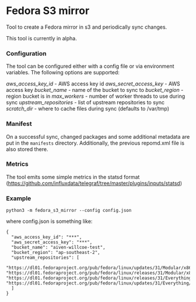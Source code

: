 # Fedora S3 mirror

Tool to create a Fedora mirror in s3 and periodically sync changes.

This tool is currently in alpha.

### Configuration

The tool can be configured either with a config file or via environment variables. The following options are supported:

*aws_access_key_id* - AWS access key id 
*aws_secret_access_key* - AWS access key
*bucket_name* - name of the bucket to sync to
*bucket_region* - region bucket is in
*max_workers* - number of worker threads to use during sync
*upstream_repositories* - list of upstream repositories to sync
*scratch_dir* - where to cache files during sync (defaults to /var/tmp)

### Manifest

On a successful sync, changed packages and some additional metadata are put in the `manifests` directory. Additionally, the previous repomd.xml file is also stored there.

### Metrics

The tool emits some simple metrics in the statsd format (https://github.com/influxdata/telegraf/tree/master/plugins/inputs/statsd)

### Example

```
python3 -m fedora_s3_mirror --config config.json
```

where config.json is something like:
```
{
  "aws_access_key_id": "***",
  "aws_secret_access_key": "***",
  "bucket_name": "aiven-willcoe-test",
  "bucket_region": "ap-southeast-2",
  "upstream_repositories": [
    "https://dl01.fedoraproject.org/pub/fedora/linux/updates/31/Modular/x86_64/", "https://dl01.fedoraproject.org/pub/fedora/linux/releases/31/Modular/x86_64/os/", "https://dl01.fedoraproject.org/pub/fedora/linux/releases/31/Everything/x86_64/os/", "https://dl01.fedoraproject.org/pub/fedora/linux/updates/31/Everything/x86_64/"
  ]
}
```
